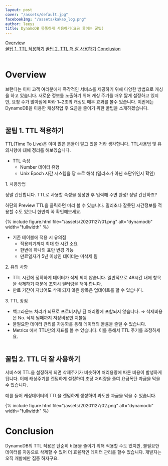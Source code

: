 ```yaml
---
layout: post
cover: "/assets/default.jpg"
facebookImg: "/assets/kakao_log.png"
author: leeys
title: DynamoDB 똑똑하게 사용하기(요금 줄이는 꿀팁)
---
```


<span><a class="gray" href="#link1">Overview</a></span><br />
<span class="indent"><a class="gray" href="#link2">꿀팁 1. TTL 적용하기</a></span>
<span class="indent"><a class="gray" href="#link3">꿀팁 2. TTL 더 잘 사용하기</a></span>
<span><a class="gray" href="#link4">Conclusion</a></span><br /><br />

<a name="link1"></a>
# Overview

브랜디는 이미 고객 여러분에게 즉각적인 서비스를 제공하기 위해 다양한 방법으로 캐싱을 하고 있습니다. 새로운 정보를 노출하기 위해 캐싱 주기를 매우 짧게 설정하고 있지만, 요청 수가 많아짐에 따라 1~2초의 캐싱도 매우 효과를 볼수 있습니다. 이번에는 DynamoDB을 이용한 캐싱작업 후 요금을 줄이기 위한 꿀팁을 소개하겠습니다.
<br /><br />

<a name="link2"></a>
## 꿀팁 1. TTL 적용하기

TTL(Time To Live)은 이미 많은 분들이 알고 있을 거라 생각합니다. TTL사용법 및 유의사항에 대해 정리를 해보겠습니다.

- TTL 속성
  - Number 데이터 유형
  - Unix Epoch 시간 시스템을 당 초로 해석 (밀리초가 아닌 초단위인지 확인)

1\. 사용방법

정말 간단합니다.  TTL로 사용할 속성을 생성한 후 입력해 주면 완성! 정말 간단하죠?

하단의 Preview TTL을 클릭하면 미리 볼 수 있습니다. 밀리초나 잘못된 시간정보를 적용할 수도 있으니 한번씩 꼭 확인해보세요.

{% include figure.html file="/assets/20201127/01.png" alt="dynamodb" width="fullwidth" %}

- 기존 테이블에 적용 시 유의점
  - 적용되기까지 최대 한 시간 소요
  - 한번에 하나의 표만 변경 가능
  - 만료일자가 5년 이상인 데이터는 미삭제 됨

2\. 유의 사항
- TTL 시간에 정확하게 데이터가 삭제 되지 않습니다. 일반적으로 48시간 내에 항목을 삭제하기 때문에 조회시 필터링을 해야 합니다.
- 만료 기간이 지났어도 삭제 되지 않은 항목은 업데이트를 할 수 있습니다.

3\. TTL 장점
- 백그라운드 처리가 되므로 프로비저닝 된 처리량에 포함되지 않습니다.  ⇒ 삭제비용은 No.  삭제 될때까지 저장비용만 지불됨
- 불필요한 데이터 관리를 자동화를 통해 데이터의 볼륨을 줄일 수 있습니다.
- Metrics 에서 TTL만의 지표를 볼 수 있습니다. 이를 통해서 TTL 주기를 조정하세요.
<br /><br />

<a name="link3"></a>
## 꿀팁 2. TTL 더 잘 사용하기

서비스에 TTL을 설정하게 되면 삭제주기가 비슷하여 처리용량에 따른 비용이 발생하게 됩니다. 이에 캐싱주기를 랜덤하게 설정하여 초당 처리량을 줄여 요금폭탄 과금을 막을 수 있습니다.

예를 들어 캐싱데이터의 TTL을 랜덤하게 생성하여 과도한 과금을 막을 수 있습니다.

{% include figure.html file="/assets/20201127/02.png" alt="dynamodb" width="fullwidth" %}
<br />

<a name="link4"></a>
# Conclusion

DynamoDB의 TTL 적용은 단순히 비용을 줄이기 위해 적용할 수도 있지만, 불필요한 데이터를 자동으로 삭제할 수 있어 더 효율적인 데이터 관리를 할수 있습니다.  개발자는 오직 개발에만 집중 하자구요.

